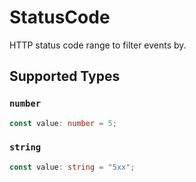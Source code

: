 # StatusCode

HTTP status code range to filter events by.


## Supported Types

### `number`

```typescript
const value: number = 5;
```

### `string`

```typescript
const value: string = "5xx";
```

